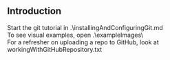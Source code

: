 ## Introduction
Start the git tutorial in .\installingAndConfiguringGit.md  
To see visual examples, open .\exampleImages\  
For a refresher on uploading a repo to GitHub, look at workingWithGitHubRepository.txt
